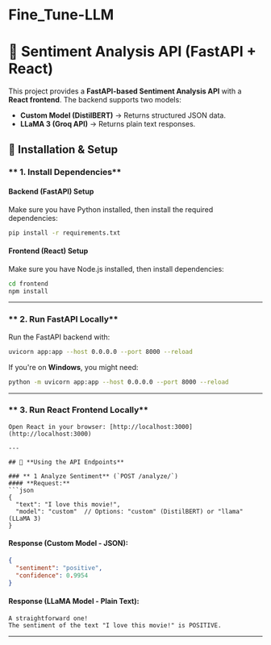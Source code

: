 # Fine_Tune-LLM


# 📌 Sentiment Analysis API (FastAPI + React)

This project provides a **FastAPI-based Sentiment Analysis API** with a **React frontend**. The backend supports two models:
- **Custom Model (DistilBERT)** → Returns structured JSON data.
- **LLaMA 3 (Groq API)** → Returns plain text responses.

## 🚀 Installation & Setup

### ** 1. Install Dependencies**
#### **Backend (FastAPI) Setup**
Make sure you have Python installed, then install the required dependencies:
```bash
pip install -r requirements.txt
```

#### **Frontend (React) Setup**
Make sure you have Node.js installed, then install dependencies:
```bash
cd frontend
npm install
```

---

### ** 2. Run FastAPI Locally**
Run the FastAPI backend with:
```bash
uvicorn app:app --host 0.0.0.0 --port 8000 --reload
```
If you're on **Windows**, you might need:
```bash
python -m uvicorn app:app --host 0.0.0.0 --port 8000 --reload
```


---

### ** 3. Run React Frontend Locally**

```
Open React in your browser: [http://localhost:3000](http://localhost:3000)

---

## 📡 **Using the API Endpoints**

### ** 1 Analyze Sentiment** (`POST /analyze/`)
#### **Request:**
```json
{
  "text": "I love this movie!",
  "model": "custom"  // Options: "custom" (DistilBERT) or "llama" (LLaMA 3)
}
```
#### **Response (Custom Model - JSON)**:
```json
{
  "sentiment": "positive",
  "confidence": 0.9954
}
```
#### **Response (LLaMA Model - Plain Text)**:
```
A straightforward one!
The sentiment of the text "I love this movie!" is POSITIVE.
```

---




